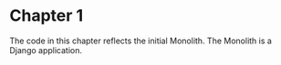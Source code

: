Chapter 1
=======

The code in this chapter reflects the initial Monolith. The Monolith is a Django application.
